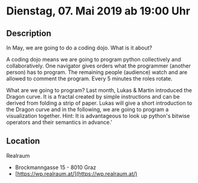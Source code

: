 # Dienstag, 07. Mai 2019 ab 19:00 Uhr

## Description

In May, we are going to do a coding dojo. What is it about?

A coding dojo means we are going to program python collectively and collaboratively. One navigator gives orders what the programmer (another person) has to program. The remaining people (audience) watch and are allowed to comment the program. Every 5 minutes the roles rotate.

What are we going to program? Last month, Lukas & Martin introduced the Dragon curve. It is a fractal created by simple instructions and can be derived from folding a strip of paper. Lukas will give a short introduction to the Dragon curve and in the following, we are going to program a visualization together. Hint: It is advantageous to look up python's bitwise operators and their semantics in advance.'

## Location

Realraum

- Brockmanngasse 15 - 8010 Graz
- [https://wp.realraum.at/](https://wp.realraum.at/)
